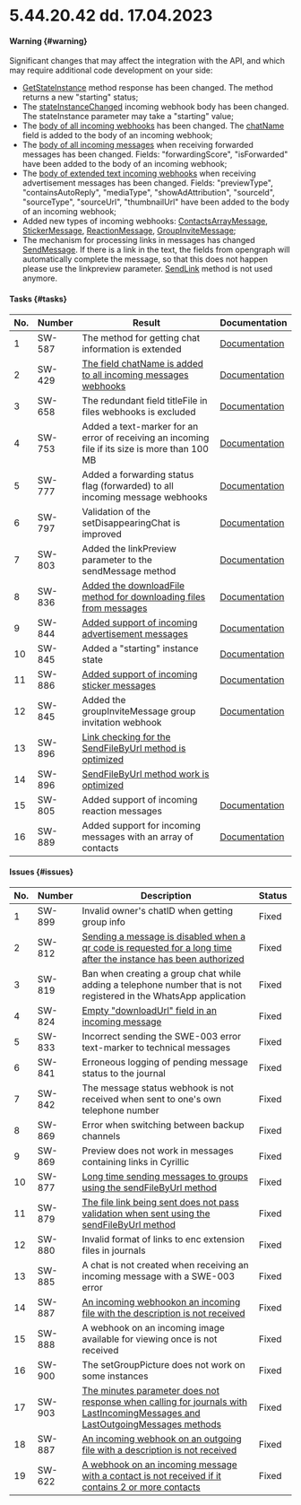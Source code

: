 # 5.44.20.42 dd. 17.04.2023

#### Warning {#warning}

Significant changes that may affect the integration with the API, and which may require additional code development on your side:

- [GetStateInstance](/../docs/api/account/GetStateInstance/) method response has been changed. The method returns a new "starting" status;
- The [stateInstanceChanged](/../docs/api/receiving/notifications-format/StateInstanceChanged/) incoming webhook body has been changed. The stateInstance parameter may take a "starting" value;
- The [body of all incoming webhooks](/../docs/api/receiving/notifications-format/incoming-message/Webhook-IncomingMessageReceived/) has been changed. The [chatName](/../docs/api/receiving/notifications-format/incoming-message/Webhook-IncomingMessageReceived/) field is added to the body of an incoming webhook;
- The [body of all incoming messages](/../docs/api/receiving/notifications-format/incoming-message/Webhook-IncomingMessageReceived/) when receiving forwarded messages has been changed. Fields: "forwardingScore", "isForwarded" have been added to the body of an incoming webhook;
- The [body of extended text incoming webhooks](/../docs/api/receiving/notifications-format/incoming-message/ExtendedTextMessage/) when receiving advertisement messages has been changed. Fields: "previewType", "containsAutoReply", "mediaType", "showAdAttribution", "sourceId", "sourceType", "sourceUrl", "thumbnailUrl" have been added to the body of an incoming webhook;
- Added new types of incoming webhooks: [ContactsArrayMessage](/../docs/api/receiving/notifications-format/incoming-message/ContactsArrayMessage/), [StickerMessage](/../docs/api/receiving/notifications-format/incoming-message/StickerMessage/), [ReactionMessage](/../docs/api/receiving/notifications-format/incoming-message/ReactionMessage/), [GroupInviteMessage](/../docs/api/receiving/notifications-format/incoming-message/GroupInviteMessage/);
- The mechanism for processing links in messages has changed [SendMessage](/../docs/api/sending/SendMessage/). If there is a link in the text, the fields from opengraph will automatically complete the message, so that this does not happen please use the linkpreview parameter. [SendLink](/../docs/api/sending/SendLink/) method is not used anymore.

#### Tasks {#tasks}

No. | Number | Result | Documentation
----- | ----- | ----- | -----
1 | SW-587 | The method for getting chat information is extended | [Documentation](/../docs/api/service/GetContactInfo/)
2 | SW-429 | [The field chatName is added to all incoming messages webhooks](https://github.com/green-api/docs/issues/92)| [Documentation](/../docs/api/receiving/notifications-format/incoming-message/Webhook-IncomingMessageReceived/)
3 | SW-658 | The redundant field titleFile in files webhooks is excluded |  [Documentation](/../docs/api/receiving/notifications-format/incoming-message/ImageMessage/)
4 | SW-753 | Added a text-marker for an error of receiving an incoming file if its size is more than 100 MB | [Documentation](/../docs/api/common-errors/)
5 | SW-777 | Added a forwarding status flag (forwarded) to all incoming message webhooks | [Documentation](/../docs/api/receiving/notifications-format/incoming-message/Webhook-IncomingMessageReceived/)
6 | SW-797 | Validation of the setDisappearingChat is improved | [Documentation](/../docs/api/service/SetDisappearingChat/)
7 | SW-803 | Added the linkPreview parameter to the sendMessage method| [Documentation](/../docs/api/sending/SendMessage/)
8 | SW-836 | [Added the downloadFile method for downloading files from messages](https://github.com/green-api/docs/issues/53)| [Documentation](/../docs/api/receiving/files/DownloadFile/)
9 | SW-844 | [Added support of incoming advertisement messages](https://github.com/green-api/docs/issues/77)| [Documentation](/../docs/api/receiving/notifications-format/incoming-message/ExtendedTextMessage/)
10 | SW-845 | Added a  "starting" instance state| [Documentation](/../docs/api/account/GetStateInstance/)
11 | SW-886 | [Added support of incoming sticker messages](https://github.com/green-api/docs/issues/98)| [Documentation](/../docs/api/receiving/notifications-format/incoming-message/StickerMessage/)
12 | SW-845 | Added the groupInviteMessage group invitation webhook| [Documentation](/../docs/api/receiving/notifications-format/incoming-message/GroupInviteMessage/)
13 | SW-896 | [Link checking for the SendFileByUrl method is optimized](https://github.com/green-api/docs/issues/82)| 
14 | SW-896 | [SendFileByUrl method work is optimized](https://github.com/green-api/docs/issues/81)| 
15 | SW-805 | Added support of incoming reaction messages| [Documentation](/../docs/api/receiving/notifications-format/incoming-message/ReactionMessage/)
16 | SW-889 | Added support for incoming messages with an array of contacts| [Documentation](/../docs/api/receiving/notifications-format/incoming-message/ContactsArrayMessage/)

#### Issues {#issues}

No. | Number | Description | Status
----- | ----- | ----- | -----
1| SW-899 | Invalid owner's chatID when getting group info | Fixed
2| SW-812 | [Sending a message is disabled when a qr code is requested for a long time after the instance has been authorized](https://github.com/green-api/docs/issues/66)| Fixed
3| SW-819 | Ban when creating a group chat while adding a telephone number that is not registered in the WhatsApp application | Fixed
4| SW-824 | [Empty "downloadUrl" field in an incoming message](https://github.com/green-api/docs/issues/55) | Fixed
5| SW-833 | Incorrect sending the SWE-003 error text-marker to technical messages | Fixed
6| SW-841 | Erroneous logging of pending message status to the journal | Fixed
7| SW-842 | The message status webhook is not received when sent to one's own telephone number | Fixed
8| SW-869 | Error when switching between backup channels | Fixed
9| SW-869 | Preview does not work in messages containing links in Cyrillic | Fixed
10| SW-877 | [Long time sending messages to groups using the sendFileByUrl method](https://github.com/green-api/docs/issues/81) | Fixed
11| SW-879 | [The file link being sent does not pass validation when sent using the sendFileByUrl method](https://github.com/green-api/docs/issues/82) | Fixed
12| SW-880 | Invalid format of links to enc extension files in journals | Fixed
13| SW-885 | A chat is not created when receiving an incoming message with a SWE-003 error |Fixed
14| SW-887 | [An incoming webhookon an incoming file with the description is not received](https://github.com/green-api/docs/issues/93) | Fixed
15| SW-888 | A webhook on an incoming image available for viewing once is not received| Fixed
16| SW-900 | The setGroupPicture does not work on some instances| Fixed
17| SW-903 | [The minutes parameter does not response when calling for journals with LastIncomingMessages and LastOutgoingMessages methods](https://github.com/green-api/docs/issues/91)| Fixed
18| SW-887 | [An incoming webhook on an outgoing file with a description is not received](https://github.com/green-api/docs/issues/118) | Fixed
19| SW-622 | [A webhook on an incoming message with a contact is not received if it contains 2 or more contacts](https://github.com/green-api/docs/issues/45) | Fixed
